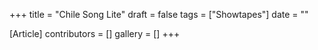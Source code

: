 +++
title = "Chile Song Lite"
draft = false
tags = ["Showtapes"]
date = ""

[Article]
contributors = []
gallery = []
+++